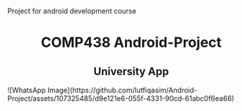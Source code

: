 # 
Project for android development course
 <H1 align="center" > <strong> COMP438 Android-Project </strong> </H1>

 <H2 align="center" > <strong>University App</strong> </H2>
 ![WhatsApp Image](https://github.com/lutfiqasim/Android-Project/assets/107325485/d9e121e6-055f-4331-90cd-61abc0f6ea66)



